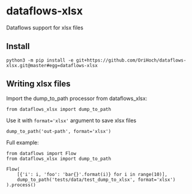 # dataflows-xlsx

Dataflows support for xlsx files

## Install

`python3 -m pip install -e git+https://github.com/OriHoch/dataflows-xlsx.git@master#egg=dataflows-xlsx`

## Writing xlsx files

Import the dump_to_path processor from dataflows_xlsx:

`from dataflows_xlsx import dump_to_path`

Use it with `format='xlsx'` argument to save xlsx files

`dump_to_path('out-path', format='xlsx')`

Full example:

```
from dataflows import Flow
from dataflows_xlsx import dump_to_path

Flow(
    [{'i': i, 'foo': 'bar{}'.format(i)} for i in range(10)],
    dump_to_path('tests/data/test_dump_to_xlsx', format='xlsx')
).process()
```
